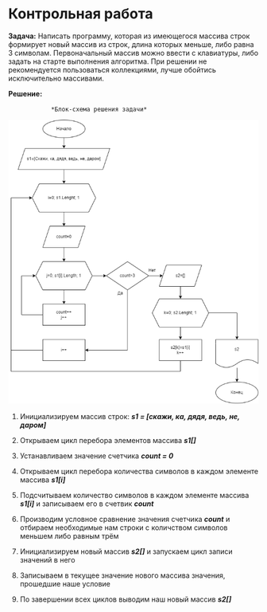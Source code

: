 # Контрольная работа

**Задача:** Написать программу, которая из имеющегося массива строк формирует новый массив из строк, длина которых меньше, либо равна 3 символам. Первоначальный массив можно ввести с клавиатуры, либо задать на старте выполнения алгоритма. При решении не рекомендуется пользоваться коллекциями, лучше обойтись исключительно массивами.

**Решение:**

                *Блок-схема решения задачи*
![Блок-схема решения задачи](Control_work.png)


1. Инициализируем массив строк: ***s1 = [скажи, ка, дядя, ведь, не, даром]***

2. Открываем цикл перебора элементов массива ***s1[]***

3. Устанавливаем значение счетчика ***count = 0***

4. Открываем цикл перебора количества символов в каждом элементе массива ***s1[i]***

5. Подсчитываем количество символов в каждом элементе массива ***s1[i]*** и записываем его в счетвик ***count***

6. Производим условное сравнение значения счетчика ***count*** и отбираем необходимые нам строки с количством символов меньшем либо равным трём

7. Инициализируем новый массив ***s2[]*** и запускаем цикл записи значений в него

8. Записываем в текущее значение нового массива значения, прошедшие наше условие

9. По завершении всех циклов выводим наш новый массив ***s2[]***